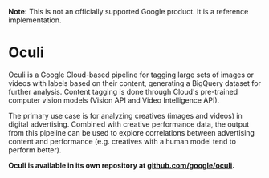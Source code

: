**Note:** This is not an officially supported Google product. It is a reference
implementation.

# Oculi

Oculi is a Google Cloud-based pipeline for tagging large sets of images or
videos with labels based on their content, generating a BigQuery dataset for
further analysis. Content tagging is done through Cloud's pre-trained computer
vision models (Vision API and Video Intelligence API).

The primary use case is for analyzing creatives (images and videos) in digital
advertising. Combined with creative performance data, the output from this
pipeline can be used to explore correlations between advertising content and
performance (e.g. creatives with a human model tend to perform better).

**Oculi is available in its own repository at [github.com/google/oculi](github.com/google/oculi).**
